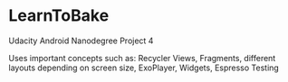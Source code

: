 # LearnToBake
Udacity Android Nanodegree Project 4

Uses important concepts such as: Recycler Views, Fragments, different layouts depending on screen size, ExoPlayer, Widgets, Espresso Testing

